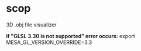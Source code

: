 # scop
3D .obj file visualizer

**if "GLSL 3.30 is not supported" error occurs:**
export MESA_GL_VERSION_OVERRIDE=3.3
